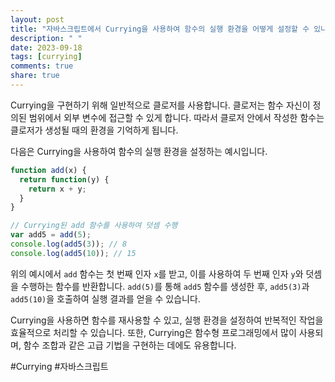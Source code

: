 ```yaml
---
layout: post
title: "자바스크립트에서 Currying을 사용하여 함수의 실행 환경을 어떻게 설정할 수 있나요?"
description: " "
date: 2023-09-18
tags: [currying]
comments: true
share: true
---
```


Currying을 구현하기 위해 일반적으로 클로저를 사용합니다. 클로저는 함수 자신이 정의된 범위에서 외부 변수에 접근할 수 있게 합니다. 따라서 클로저 안에서 작성한 함수는 클로저가 생성될 때의 환경을 기억하게 됩니다.

다음은 Currying을 사용하여 함수의 실행 환경을 설정하는 예시입니다.

```javascript
function add(x) {
  return function(y) {
    return x + y;
  }
}

// Currying된 add 함수를 사용하여 덧셈 수행
var add5 = add(5);
console.log(add5(3)); // 8
console.log(add5(10)); // 15
```

위의 예시에서 `add` 함수는 첫 번째 인자 `x`를 받고, 이를 사용하여 두 번째 인자 `y`와 덧셈을 수행하는 함수를 반환합니다. `add(5)`를 통해 `add5` 함수를 생성한 후, `add5(3)`과 `add5(10)`을 호출하여 실행 결과를 얻을 수 있습니다.

Currying을 사용하면 함수를 재사용할 수 있고, 실행 환경을 설정하여 반복적인 작업을 효율적으로 처리할 수 있습니다. 또한, Currying은 함수형 프로그래밍에서 많이 사용되며, 함수 조합과 같은 고급 기법을 구현하는 데에도 유용합니다.

#Currying #자바스크립트